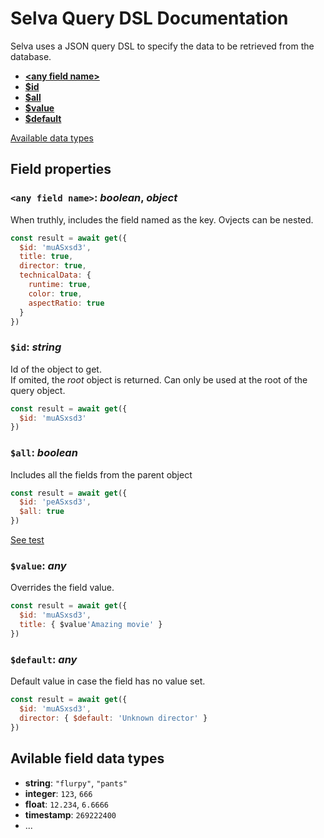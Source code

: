 # Selva Query DSL Documentation

Selva uses a JSON query DSL to specify the data to be retrieved from the database.

  - [**&lt;any field name&gt;**](#any-field-name)
  - [**$id**](#id)
  - [**$all**](#all)
  - [**$value**](#id)
  - [**$default**](#default)


[Available data types](#available-data-types)

## Field properties

### `<any field name>`: _boolean_, _object_

When truthly, includes the field named as the key. Ovjects can be nested. 

```javascript
const result = await get({
  $id: 'muASxsd3',
  title: true,
  director: true,
  technicalData: {
    runtime: true,
    color: true,
    aspectRatio: true
  }
})
```

### `$id`: _string_

Id of the object to get.  
If omited, the _root_ object is returned. Can only be used at the root of the query object.

```javascript
const result = await get({
  $id: 'muASxsd3'
})
```

### `$all`: _boolean_

Includes all the fields from the parent object 

```javascript
const result = await get({
  $id: 'peASxsd3',
  $all: true
})
```
[See test](../client/test/examples/any.ts#L10)

### `$value`: _any_

Overrides the field value.

```javascript
const result = await get({
  $id: 'muASxsd3',
  title: { $value'Amazing movie' }
})
```

### `$default`: _any_

Default value in case the field has no value set.

```javascript
const result = await get({
  $id: 'muASxsd3',
  director: { $default: 'Unknown director' }
})
```

## Avilable field data types

- **string**: `"flurpy"`, `"pants"`  
- **integer**: `123`, `666`
- **float**: `12.234`, `6.6666`
- **timestamp**: `269222400`
- ...
